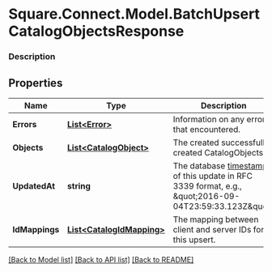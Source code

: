 # Square.Connect.Model.BatchUpsertCatalogObjectsResponse

### Description



## Properties

Name | Type | Description | Notes
------------ | ------------- | ------------- | -------------
**Errors** | [**List&lt;Error&gt;**](Error.md) | Information on any errors that encountered. | [optional] 
**Objects** | [**List&lt;CatalogObject&gt;**](CatalogObject.md) | The created successfully created CatalogObjects. | [optional] 
**UpdatedAt** | **string** | The database [timestamp](https://developer.squareup.com/docs/build-basics/working-with-dates) of this update in RFC 3339 format, e.g., \&quot;2016-09-04T23:59:33.123Z\&quot;. | [optional] 
**IdMappings** | [**List&lt;CatalogIdMapping&gt;**](CatalogIdMapping.md) | The mapping between client and server IDs for this upsert. | [optional] 



[[Back to Model list]](../README.md#documentation-for-models) [[Back to API list]](../README.md#documentation-for-api-endpoints) [[Back to README]](../README.md)

